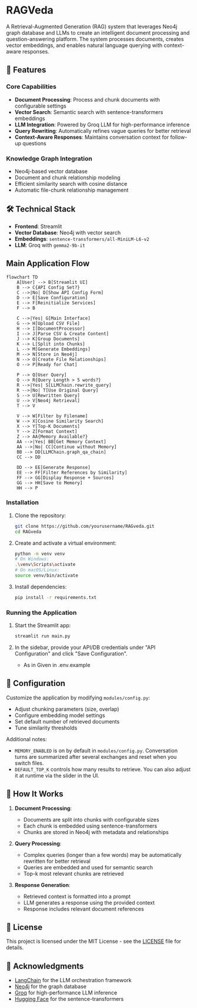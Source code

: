 # RAGVeda

A Retrieval-Augmented Generation (RAG) system that leverages Neo4j graph database and LLMs to create an intelligent document processing and question-answering platform. The system processes documents, creates vector embeddings, and enables natural language querying with context-aware responses.

## 🌟 Features

### Core Capabilities
- **Document Processing**: Process and chunk documents with configurable settings
- **Vector Search**: Semantic search with sentence-transformers embeddings
- **LLM Integration**: Powered by Groq LLM for high-performance inference
- **Query Rewriting**: Automatically refines vague queries for better retrieval
- **Context-Aware Responses**: Maintains conversation context for follow-up questions

### Knowledge Graph Integration
- Neo4j-based vector database
- Document and chunk relationship modeling
- Efficient similarity search with cosine distance
- Automatic file-chunk relationship management

## 🛠 Technical Stack

- **Frontend**: Streamlit
- **Vector Database**: Neo4j with vector search
- **Embeddings**: `sentence-transformers/all-MiniLM-L6-v2`
- **LLM**: Groq with `gemma2-9b-it`

 

## Main Application Flow

```mermaid
flowchart TD
    A[User] --> B[Streamlit UI]
    B --> C{API Config Set?}
    C -->|No| D[Show API Config Form]
    D --> E[Save Configuration]
    E --> F[Reinitialize Services]
    F --> B
    
    C -->|Yes| G[Main Interface]
    G --> H[Upload CSV File]
    H --> I[DocumentProcessor]
    I --> J[Parse CSV & Create Content]
    J --> K[Group Documents]
    K --> L[Split into Chunks]
    L --> M[Generate Embeddings]
    M --> N[Store in Neo4j]
    N --> O[Create File Relationships]
    O --> P[Ready for Chat]
    
    P --> Q[User Query]
    Q --> R{Query Length > 5 words?}
    R -->|Yes| S[LLMChain.rewrite_query]
    R -->|No| T[Use Original Query]
    S --> U[Rewritten Query]
    U --> V[Neo4j Retrieval]
    T --> V
    
    V --> W[Filter by Filename]
    W --> X[Cosine Similarity Search]
    X --> Y[Top-K Documents]
    Y --> Z[Format Context]
    Z --> AA{Memory Available?}
    AA -->|Yes| BB[Get Memory Context]
    AA -->|No| CC[Continue without Memory]
    BB --> DD[LLMChain.graph_qa_chain]
    CC --> DD
    
    DD --> EE[Generate Response]
    EE --> FF[Filter References by Similarity]
    FF --> GG[Display Response + Sources]
    GG --> HH[Save to Memory]
    HH --> P
```
 
### Installation

1. Clone the repository:
   ```bash
   git clone https://github.com/yourusername/RAGveda.git
   cd RAGveda
   ```

2. Create and activate a virtual environment:
   ```bash
   python -m venv venv
   # On Windows:
   .\venv\Scripts\activate
   # On macOS/Linux:
   source venv/bin/activate
   ```

3. Install dependencies:
   ```bash
   pip install -r requirements.txt
   ```
 

### Running the Application

1. Start the Streamlit app:
   ```bash
   streamlit run main.py
   ```

2. In the sidebar, provide your API/DB credentials under "API Configuration" and click "Save Configuration".
   - As in Given in .env.example

 
## 🔧 Configuration

Customize the application by modifying `modules/config.py`:
- Adjust chunking parameters (size, overlap)
- Configure embedding model settings
- Set default number of retrieved documents
- Tune similarity thresholds

Additional notes:
- `MEMORY_ENABLED` is on by default in `modules/config.py`. Conversation turns are summarized after several exchanges and reset when you switch files.
- `DEFAULT_TOP_K` controls how many results to retrieve. You can also adjust it at runtime via the slider in the UI.
 
## 🤖 How It Works

1. **Document Processing**:
   - Documents are split into chunks with configurable sizes
   - Each chunk is embedded using sentence-transformers
   - Chunks are stored in Neo4j with metadata and relationships

2. **Query Processing**:
   - Complex queries (longer than a few words) may be automatically rewritten for better retrieval
   - Queries are embedded and used for semantic search
   - Top-k most relevant chunks are retrieved

3. **Response Generation**:
   - Retrieved context is formatted into a prompt
   - LLM generates a response using the provided context
   - Response includes relevant document references
 
## 📝 License

This project is licensed under the MIT License - see the [LICENSE](LICENSE) file for details.

## 🙏 Acknowledgments

- [LangChain](https://python.langchain.com/) for the LLM orchestration framework
- [Neo4j](https://neo4j.com/) for the graph database
- [Groq](https://groq.com/) for high-performance LLM inference
- [Hugging Face](https://huggingface.co/) for the sentence-transformers
